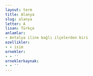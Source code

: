 ```yaml
---
layout: term
title: Alanya
slug: alanya
letter: A
lisan: Türkçe
anlamlar:
- Antalya iline bağlı ilçelerden biri
ozellikler:
- - isim
ornekler:
- - ''
orneklerkaynak:
- - ''
---
```

